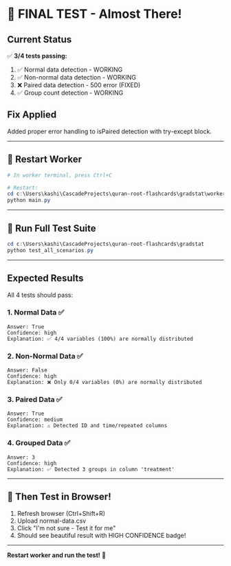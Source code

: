 # 🎉 FINAL TEST - Almost There!

## Current Status
✅ **3/4 tests passing:**
1. ✅ Normal data detection - WORKING
2. ✅ Non-normal data detection - WORKING  
3. ❌ Paired data detection - 500 error (FIXED)
4. ✅ Group count detection - WORKING

## Fix Applied
Added proper error handling to isPaired detection with try-except block.

---

## 🔄 Restart Worker

```powershell
# In worker terminal, press Ctrl+C

# Restart:
cd c:\Users\kashi\CascadeProjects\quran-root-flashcards\gradstat\worker
python main.py
```

---

## 🧪 Run Full Test Suite

```powershell
cd c:\Users\kashi\CascadeProjects\quran-root-flashcards\gradstat
python test_all_scenarios.py
```

---

## Expected Results

All 4 tests should pass:

### 1. Normal Data ✅
```
Answer: True
Confidence: high
Explanation: ✅ 4/4 variables (100%) are normally distributed
```

### 2. Non-Normal Data ✅
```
Answer: False
Confidence: high
Explanation: ❌ Only 0/4 variables (0%) are normally distributed
```

### 3. Paired Data ✅
```
Answer: True
Confidence: medium
Explanation: ⚠️ Detected ID and time/repeated columns
```

### 4. Grouped Data ✅
```
Answer: 3
Confidence: high
Explanation: ✅ Detected 3 groups in column 'treatment'
```

---

## 🎯 Then Test in Browser!

1. Refresh browser (Ctrl+Shift+R)
2. Upload normal-data.csv
3. Click "I'm not sure - Test it for me"
4. Should see beautiful result with HIGH CONFIDENCE badge!

---

**Restart worker and run the test!** 🚀
